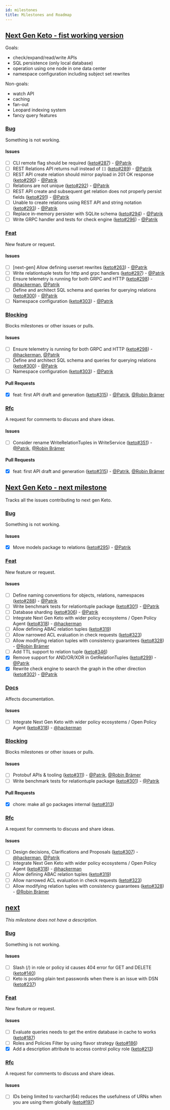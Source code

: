 ```yaml
---
id: milestones
title: Milestones and Roadmap
---
```


## [Next Gen Keto - fist working version](https://github.com/ory/keto/milestone/4)

Goals:

- check/expand/read/write APIs
- SQL persistence (only local database)
- operation using one node in one data center
- namespace configuration including subject set rewrites

Non-goals:

- watch API
- caching
- fan-out
- Leopard indexing system
- fancy query features

### [Bug](https://github.com/ory/keto/labels/bug)

Something is not working.

#### Issues

- [ ] CLI remote flag should be required
      ([keto#287](https://github.com/ory/keto/issues/287)) -
      [@Patrik](https://github.com/zepatrik)
- [ ] REST Relations API returns null instead of `[]`
      ([keto#289](https://github.com/ory/keto/issues/289)) -
      [@Patrik](https://github.com/zepatrik)
- [ ] REST API create relation should mirror payload in 201 OK response
      ([keto#290](https://github.com/ory/keto/issues/290)) -
      [@Patrik](https://github.com/zepatrik)
- [ ] Relations are not unique
      ([keto#292](https://github.com/ory/keto/issues/292)) -
      [@Patrik](https://github.com/zepatrik)
- [ ] REST API create and subsequent get relation does not properly persist
      fields ([keto#291](https://github.com/ory/keto/issues/291)) -
      [@Patrik](https://github.com/zepatrik)
- [ ] Unable to create relations using REST API and string notation
      ([keto#293](https://github.com/ory/keto/issues/293)) -
      [@Patrik](https://github.com/zepatrik)
- [ ] Replace in-memory persister with SQLite schema
      ([keto#294](https://github.com/ory/keto/issues/294)) -
      [@Patrik](https://github.com/zepatrik)
- [ ] Write GRPC handler and tests for check engine
      ([keto#296](https://github.com/ory/keto/issues/296)) -
      [@Patrik](https://github.com/zepatrik)

### [Feat](https://github.com/ory/keto/labels/feat)

New feature or request.

#### Issues

- [ ] [next-gen] Allow defining userset rewrites
      ([keto#263](https://github.com/ory/keto/issues/263)) -
      [@Patrik](https://github.com/zepatrik)
- [ ] Write relationtuple tests for http and grpc handlers
      ([keto#297](https://github.com/ory/keto/issues/297)) -
      [@Patrik](https://github.com/zepatrik)
- [ ] Ensure telemetry is running for both GRPC and HTTP
      ([keto#298](https://github.com/ory/keto/issues/298)) -
      [@hackerman](https://github.com/aeneasr),
      [@Patrik](https://github.com/zepatrik)
- [ ] Define and architect SQL schema and queries for querying relations
      ([keto#300](https://github.com/ory/keto/issues/300)) -
      [@Patrik](https://github.com/zepatrik)
- [ ] Namespace configuration
      ([keto#303](https://github.com/ory/keto/issues/303)) -
      [@Patrik](https://github.com/zepatrik)

### [Blocking](https://github.com/ory/keto/labels/blocking)

Blocks milestones or other issues or pulls.

#### Issues

- [ ] Ensure telemetry is running for both GRPC and HTTP
      ([keto#298](https://github.com/ory/keto/issues/298)) -
      [@hackerman](https://github.com/aeneasr),
      [@Patrik](https://github.com/zepatrik)
- [ ] Define and architect SQL schema and queries for querying relations
      ([keto#300](https://github.com/ory/keto/issues/300)) -
      [@Patrik](https://github.com/zepatrik)
- [ ] Namespace configuration
      ([keto#303](https://github.com/ory/keto/issues/303)) -
      [@Patrik](https://github.com/zepatrik)

#### Pull Requests

- [x] feat: first API draft and generation
      ([keto#315](https://github.com/ory/keto/pull/315)) -
      [@Patrik](https://github.com/zepatrik),
      [@Robin Brämer](https://github.com/robinbraemer)

### [Rfc](https://github.com/ory/keto/labels/rfc)

A request for comments to discuss and share ideas.

#### Issues

- [ ] Consider rename WriteRelationTuples in WriteService
      ([keto#351](https://github.com/ory/keto/issues/351)) -
      [@Patrik](https://github.com/zepatrik),
      [@Robin Brämer](https://github.com/robinbraemer)

#### Pull Requests

- [x] feat: first API draft and generation
      ([keto#315](https://github.com/ory/keto/pull/315)) -
      [@Patrik](https://github.com/zepatrik),
      [@Robin Brämer](https://github.com/robinbraemer)

## [Next Gen Keto - next milestone](https://github.com/ory/keto/milestone/3)

Tracks all the issues contributing to next gen Keto.

### [Bug](https://github.com/ory/keto/labels/bug)

Something is not working.

#### Issues

- [x] Move models package to relations
      ([keto#295](https://github.com/ory/keto/issues/295)) -
      [@Patrik](https://github.com/zepatrik)

### [Feat](https://github.com/ory/keto/labels/feat)

New feature or request.

#### Issues

- [ ] Define naming conventions for objects, relations, namespaces
      ([keto#288](https://github.com/ory/keto/issues/288)) -
      [@Patrik](https://github.com/zepatrik)
- [ ] Write benchmark tests for relationtuple package
      ([keto#301](https://github.com/ory/keto/issues/301)) -
      [@Patrik](https://github.com/zepatrik)
- [ ] Database sharding ([keto#306](https://github.com/ory/keto/issues/306)) -
      [@Patrik](https://github.com/zepatrik)
- [ ] Integrate Next Gen Keto with wider policy ecosystems / Open Policy Agent
      ([keto#318](https://github.com/ory/keto/issues/318)) -
      [@hackerman](https://github.com/aeneasr)
- [ ] Allow defining ABAC relation tuples
      ([keto#319](https://github.com/ory/keto/issues/319))
- [ ] Allow narrowed ACL evaluation in check requests
      ([keto#323](https://github.com/ory/keto/issues/323))
- [ ] Allow modifying relation tuples with consistency guarantees
      ([keto#328](https://github.com/ory/keto/issues/328)) -
      [@Robin Brämer](https://github.com/robinbraemer)
- [ ] Add TTL support to relation tuple
      ([keto#346](https://github.com/ory/keto/issues/346))
- [x] Remove support for AND/OR/XOR in GetRelationTuples
      ([keto#299](https://github.com/ory/keto/issues/299)) -
      [@Patrik](https://github.com/zepatrik)
- [x] Rewrite check engine to search the graph in the other direction
      ([keto#302](https://github.com/ory/keto/issues/302)) -
      [@Patrik](https://github.com/zepatrik)

### [Docs](https://github.com/ory/keto/labels/docs)

Affects documentation.

#### Issues

- [ ] Integrate Next Gen Keto with wider policy ecosystems / Open Policy Agent
      ([keto#318](https://github.com/ory/keto/issues/318)) -
      [@hackerman](https://github.com/aeneasr)

### [Blocking](https://github.com/ory/keto/labels/blocking)

Blocks milestones or other issues or pulls.

#### Issues

- [ ] Protobuf APIs & tooling
      ([keto#311](https://github.com/ory/keto/issues/311)) -
      [@Patrik](https://github.com/zepatrik),
      [@Robin Brämer](https://github.com/robinbraemer)
- [ ] Write benchmark tests for relationtuple package
      ([keto#301](https://github.com/ory/keto/issues/301)) -
      [@Patrik](https://github.com/zepatrik)

#### Pull Requests

- [x] chore: make all go packages internal
      ([keto#313](https://github.com/ory/keto/pull/313))

### [Rfc](https://github.com/ory/keto/labels/rfc)

A request for comments to discuss and share ideas.

#### Issues

- [ ] Design decisions, Clarifications and Proposals
      ([keto#307](https://github.com/ory/keto/issues/307)) -
      [@hackerman](https://github.com/aeneasr),
      [@Patrik](https://github.com/zepatrik)
- [ ] Integrate Next Gen Keto with wider policy ecosystems / Open Policy Agent
      ([keto#318](https://github.com/ory/keto/issues/318)) -
      [@hackerman](https://github.com/aeneasr)
- [ ] Allow defining ABAC relation tuples
      ([keto#319](https://github.com/ory/keto/issues/319))
- [ ] Allow narrowed ACL evaluation in check requests
      ([keto#323](https://github.com/ory/keto/issues/323))
- [ ] Allow modifying relation tuples with consistency guarantees
      ([keto#328](https://github.com/ory/keto/issues/328)) -
      [@Robin Brämer](https://github.com/robinbraemer)

## [next](https://github.com/ory/keto/milestone/2)

_This milestone does not have a description._

### [Bug](https://github.com/ory/keto/labels/bug)

Something is not working.

#### Issues

- [ ] Slash (/) in role or policy id causes 404 error for GET and DELETE
      ([keto#140](https://github.com/ory/keto/issues/140))
- [ ] Keto is posting plain text passwords when there is an issue with DSN
      ([keto#237](https://github.com/ory/keto/issues/237))

### [Feat](https://github.com/ory/keto/labels/feat)

New feature or request.

#### Issues

- [ ] Evaluate queries needs to get the entire database in cache to works
      ([keto#187](https://github.com/ory/keto/issues/187))
- [ ] Roles and Policies Filter by using flavor strategy
      ([keto#186](https://github.com/ory/keto/issues/186))
- [x] Add a description attribute to access control policy role
      ([keto#213](https://github.com/ory/keto/issues/213))

### [Rfc](https://github.com/ory/keto/labels/rfc)

A request for comments to discuss and share ideas.

#### Issues

- [ ] IDs being limited to varchar(64) reduces the usefulness of URNs when you
      are using them globally
      ([keto#197](https://github.com/ory/keto/issues/197))
